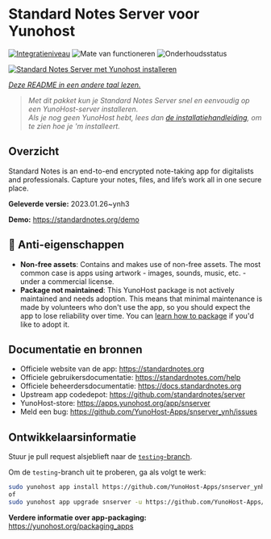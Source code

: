 <!--
NB: Deze README is automatisch gegenereerd door <https://github.com/YunoHost/apps/tree/master/tools/readme_generator>
Hij mag NIET handmatig aangepast worden.
-->

# Standard Notes Server voor Yunohost

[![Integratieniveau](https://apps.yunohost.org/badge/integration/snserver)](https://ci-apps.yunohost.org/ci/apps/snserver/)
![Mate van functioneren](https://apps.yunohost.org/badge/state/snserver)
![Onderhoudsstatus](https://apps.yunohost.org/badge/maintained/snserver)

[![Standard Notes Server met Yunohost installeren](https://install-app.yunohost.org/install-with-yunohost.svg)](https://install-app.yunohost.org/?app=snserver)

*[Deze README in een andere taal lezen.](./ALL_README.md)*

> *Met dit pakket kun je Standard Notes Server snel en eenvoudig op een YunoHost-server installeren.*  
> *Als je nog geen YunoHost hebt, lees dan [de installatiehandleiding](https://yunohost.org/install), om te zien hoe je 'm installeert.*

## Overzicht

Standard Notes is an end-to-end encrypted note-taking app for digitalists and professionals. Capture your notes, files, and life’s work all in one secure place.


**Geleverde versie:** 2023.01.26~ynh3

**Demo:** <https://standardnotes.org/demo>
## :red_circle: Anti-eigenschappen

- **Non-free assets**: Contains and makes use of non-free assets. The most common case is apps using artwork - images, sounds, music, etc. - under a commercial license.
- **Package not maintained**: This YunoHost package is not actively maintained and needs adoption. This means that minimal maintenance is made by volunteers who don't use the app, so you should expect the app to lose reliability over time. You can [learn how to package](https://yunohost.org/packaging_apps_intro) if you'd like to adopt it.

## Documentatie en bronnen

- Officiele website van de app: <https://standardnotes.org>
- Officiele gebruikersdocumentatie: <https://standardnotes.com/help>
- Officiele beheerdersdocumentatie: <https://docs.standardnotes.org>
- Upstream app codedepot: <https://github.com/standardnotes/server>
- YunoHost-store: <https://apps.yunohost.org/app/snserver>
- Meld een bug: <https://github.com/YunoHost-Apps/snserver_ynh/issues>

## Ontwikkelaarsinformatie

Stuur je pull request alsjeblieft naar de [`testing`-branch](https://github.com/YunoHost-Apps/snserver_ynh/tree/testing).

Om de `testing`-branch uit te proberen, ga als volgt te werk:

```bash
sudo yunohost app install https://github.com/YunoHost-Apps/snserver_ynh/tree/testing --debug
of
sudo yunohost app upgrade snserver -u https://github.com/YunoHost-Apps/snserver_ynh/tree/testing --debug
```

**Verdere informatie over app-packaging:** <https://yunohost.org/packaging_apps>
